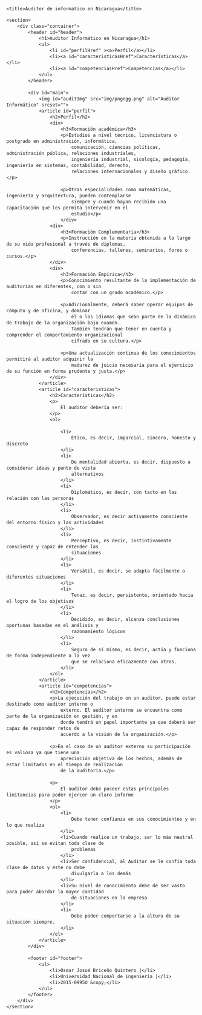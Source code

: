 <!DOCTYPE html>
<html lang="en">

<head>
    <meta charset="UTF-8">
    <meta http-equiv="X-UA-Compatible" content="IE=edge">
    <meta name="viewport" content="width=device-width, initial-scale=1.0">
    <link rel="stylesheet" href="style.css">
    
    <title>Auditor de informatico en Nicaragua</title>
</head>

<body>

    <section>
        <div class="container">
            <header id="header">
                <h1>Auditor Informático en Nicaragua</h1>
                <ul>
                    <li id="perfilHref" ><a>Perfil</a></li>
                    <li><a id="caracteristicasHref">Características</a></li>
                    <li><a id="competenciasHref">Competencias</a></li>
                </ul>
            </header>
    
            <div id="main">
                <img id="auditImg" src="img/pngegg.png" alt="Auditor Informático" srcset="">
                <article id="perfil">
                    <h2>Perfil</h2>
                    <div>
                        <h3>Formación académica</h3>
                        <p>Estudios a nivel técnico, licenciatura o postgrado en administración, informática,
                            comunicación, ciencias políticas, administración pública, relaciones industriales,
                            ingeniería industrial, sicología, pedagogía, ingeniería en sistemas, contabilidad, derecho,
                            relaciones internacionales y diseño gráfico.</p>
        
                        <p>Otras especialidades como matemáticas, ingeniería y arquitectura, pueden contemplarse
                            siempre y cuando hayan recibido una capacitación que les permita intervenir en el
                            estudio</p>
                        </div>
                    <div>
                        <h3>Formación Complementaria</h3>
                        <p>Instrucción en la materia obtenida a lo largo de su vida profesional a través de diplomas,
                            conferencias, talleres, seminarios, foros o cursos.</p>
                    </div>
                    <div>
                        <h3>Formación Empírica</h3>
                        <p>Conocimiento resultante de la implementación de auditorías en diferentes, con o sin
                            contar con un grado académico.</p>
        
                        <p>Adicionalmente, deberá saber operar equipos de cómputo y de oficina, y dominar
                            él o los idiomas que sean parte de la dinámica de trabajo de la organización bajo examen.
                            También tendrán que tener en cuenta y comprender el comportamiento organizacional
                            cifrado en su cultura.</p>
        
                        <p>Una actualización continua de los conocimientos permitirá al auditor adquirir la
                            madurez de juicio necesaria para el ejercicio de su función en forma prudente y justa.</p>
                    </div>
                </article>
                <article id="caracteristicas">
                    <h2>Características</h2>
                    <p>
                        El auditor debería ser:
                    </p>
                    <ol>
        
                        <li>
                            Ético, es decir, imparcial, sincero, honesto y discreto
                        </li>
                        <li>
                            De mentalidad abierta, es decir, dispuesto a considerar ideas y punto de vista
                            alternativos
                        </li>
                        <li>
                            Diplomático, es decir, con tacto en las relación con las personas
                        </li>
                        <li>
                            Observador, es decir activamente consciente del entorno físico y las actividades
                        </li>
                        <li>
                            Perceptivo, es decir, instintivamente consciente y capaz de entender las
                            situaciones
                        </li>
                        <li>
                            Versátil, es decir, se adapta fácilmente a diferentes situaciones
                        </li>
                        <li>
                            Tenaz, es decir, persistente, orientado hacia el logro de los objetivos
                        </li>
                        <li>
                            Decidido, es decir, alcanza conclusiones oportunas basadas en el análisis y
                            razonamiento lógicos
                        </li>
                        <li>
                            Seguro de sí mismo, es decir, actúa y funciona de forma independiente a la vez
                            que se relaciona eficazmente con otros.
                        </li>
                    </ol>
                </article>
                <article id="competencias">
                    <h2>Competencias</h2>
                    <p>La ejecución del trabajo en un auditor, puede estar destinado como auditor interno o
                        externo. El auditor interno se encuentra como parte de la organización en gestión, y en
                        donde tendrá un papel importante ya que deberá ser capaz de responder retos de
                        acuerdo a la visión de la organización.</p>
        
                    <p>En el caso de un auditor externo su participación es valiosa ya que tiene una
                        apreciación objetiva de los hechos, además de estar limitados en el tiempo de realización
                        de la auditoria.</p>
        
                    <p>
                        El auditor debe poseer estas principales limitancias para poder ejercer un claro informe
                    </p>
                    <ol>
                        <li>
                            Debe tener confianza en sus conocimientos y en lo que realiza
                        </li>
                        <li>Cuando realice un trabajo, ser lo más neutral posible, así se evitan toda clase de
                            problemas
                        </li>
                        <li>Ser confidencial, al Auditor se le confía toda clase de datos y éste no debe
                            divulgarla a los demás
                        </li>
                        <li>Su nivel de conocimiento debe de ser vasto para poder abordar la mayor cantidad
                            de situaciones en la empresa
                        </li>
                        <li>
                            Debe poder comportarse a la altura de su situación siempre.
                        </li>
                    </ol>
                </article>
            </div>
        
            <footer id="footer">
                <ul>
                    <li>Osmar Josué Briceño Quintero |</li>
                    <li>Universidad Nacional de ingeniería |</li>
                    <li>2015-0995U &copy;</li>
                </ul>
            </footer>
        </div>
    </section>

</body>
<script src="main.js"></script>
</html>
